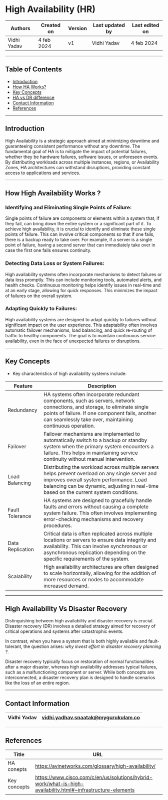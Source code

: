 # High Availability (HR)

|   Authors        |  Created on   |  Version   | Last updated by | Last edited on |
| -----------------| --------------| -----------|---------------- | -------------- |
| Vidhi Yadav      | 4 feb 2024   |     v1     | Vidhi Yadav     | 4 feb 2024    |

***
## Table of Contents
+ [Introduction](#Introduction)
+ [How HA Works?](#how-high-availability-works)
+ [Key Concepts](#key-concepts)
+ [HA vs DR difference](#high-availability-vs-disaster-recovery)
+ [Contact Information](#contact-information)
+ [References](#references)

*** 
## Introduction
High Availability is a strategic approach aimed at minimizing downtime and guaranteeing consistent performance without any downtime. The fundamental goal of HA is to mitigate the impact of potential failures, whether they be hardware failures, software issues, or unforeseen events. By distributing workloads across multiple instances, regions, or Availability Zones, HA architectures can withstand disruptions, providing constant access to applications and services. 

***
## How High Availability Works ? 
### Identifying and Eliminating Single Points of Failure:

Single points of failure are components or elements within a system that, if they fail, can bring down the entire system or a significant part of it.
To achieve high availability, it is crucial to identify and eliminate these single points of failure. This can involve critical components so that if one fails, there is a backup ready to take over.
For example, if a server is a single point of failure, having a second server that can immediately take over in case the first one fails ensures continuity.

### Detecting Data Loss or System Failures:

High availability systems often incorporate mechanisms to detect failures or data loss promptly. This can include monitoring tools, automated alerts, and health checks.
Continuous monitoring helps identify issues in real-time and at an early stage, allowing for quick responses. This minimizes the impact of failures on the overall system.

### Adapting Quickly to Failures:

High availability systems are designed to adapt quickly to failures without significant impact on the user experience.
This adaptability often involves automatic failover mechanisms, load balancing, and quick re-routing of traffic to healthy components.
The goal is to maintain continuous service availability, even in the face of unexpected failures or disruptions.

***
## Key Concepts 

* Key characteristics of high availability systems include:

| Feature           | Description                                                                                                  |
|-------------------|--------------------------------------------------------------------------------------------------------------|
| Redundancy        | HA systems often incorporate redundant components, such as servers, network connections, and storage, to eliminate single points of failure. If one component fails, another can seamlessly take over, maintaining continuous operation.|
| Failover          | Failover mechanisms are implemented to automatically switch to a backup or standby system when the primary system encounters a failure. This helps in maintaining service continuity without manual intervention.|
| Load Balancing    | Distributing the workload across multiple servers helps prevent overload on any single server and improves overall system performance. Load balancing can be dynamic, adjusting in real-time based on the current system conditions.|
| Fault Tolerance   | HA systems are designed to gracefully handle faults and errors without causing a complete system failure. This often involves implementing error-checking mechanisms and recovery procedures.|
| Data Replication  | Critical data is often replicated across multiple locations or servers to ensure data integrity and availability. This can involve synchronous or asynchronous replication depending on the specific requirements of the system.|
| Scalability       | High availability architectures are often designed to scale horizontally, allowing for the addition of more resources or nodes to accommodate increased demand.|

***
## High Availability Vs Disaster Recovery 
Distinguishing between high availability and disaster recovery is crucial. Disaster recovery (DR) involves a detailed strategy aimed for recovery of critical operations and systems after catastrophic events.

In contrast, when you have a system that is both highly available and fault-tolerant, the question arises: *why invest effort in disaster recovery planning ?*.

Disaster recovery typically focus on restoration of normal functionalities after a major disaster, whereas high availability addresses typical failures, such as a malfunctioning component or server. While both concepts are interconnected, a disaster recovery plan is designed to handle scenarios like the loss of an entire region.

***
## Contact Information

|Vidhi Yadav                     | vidhi.yadhav.snaatak@mygurukulam.co                                                                                      
|---------------------------------|------------------------------------------------------------|

***
## References

| Title                                      | URL                                           |
|--------------------------------------------|-----------------------------------------------|
| HA conepts           | https://avinetworks.com/glossary/high-availability/    |
| Key concepts      | https://www.cisco.com/c/en/us/solutions/hybrid-work/what-is-high-availability.html#~infrastructure-elements  |

